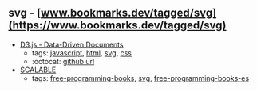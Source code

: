 svg - [www.bookmarks.dev/tagged/svg](https://www.bookmarks.dev/tagged/svg)
---
* [D3.js - Data-Driven Documents](https://d3js.org/)
    * tags: [javascript](../tagged/javascript.md), [html](../tagged/html.md), [svg](../tagged/svg.md), [css](../tagged/css.md)
    * :octocat: [github url](https://github.com/d3/d3)
* [SCALABLE](https://leanpub.com/scalable/)
    * tags: [free-programming-books](../tagged/free-programming-books.md), [svg](../tagged/svg.md), [free-programming-books-es](../tagged/free-programming-books-es.md)
